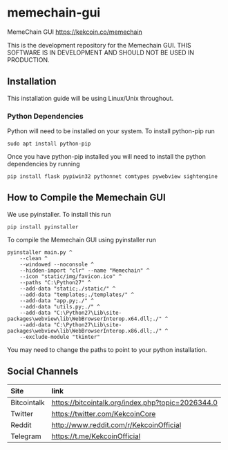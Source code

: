 # memechain-gui
MemeChain GUI https://kekcoin.co/memechain

This is the development repository for the Memechain GUI. THIS SOFTWARE IS IN DEVELOPMENT AND SHOULD NOT BE USED IN PRODUCTION.

## Installation

This installation guide will be using Linux/Unix throughout.

### Python Dependencies

Python will need to be installed on your system. To install python-pip run

```
sudo apt install python-pip
```

Once you have python-pip installed you will need to install the python dependencies by running

```
pip install flask pypiwin32 pythonnet comtypes pywebview sightengine
```

## How to Compile the Memechain GUI

We use pyinstaller. To install this run 

```
pip install pyinstaller
```

To compile the Memechain GUI using pyinstaller run

```
pyinstaller main.py ^
    --clean ^
    --windowed --noconsole ^
    --hidden-import "clr" --name "Memechain" ^
    --icon "static/img/favicon.ico" ^
    --paths "C:\Python27" ^
    --add-data "static;./static/" ^
    --add-data "templates;./templates/" ^
    --add-data "app.py;./" ^
    --add-data "utils.py;./" ^
    --add-data "C:\Python27\Lib\site-packages\webview\lib\WebBrowserInterop.x64.dll;./" ^
    --add-data "C:\Python27\Lib\site-packages\webview\lib\WebBrowserInterop.x86.dll;./" ^
    --exclude-module "tkinter"
```

You may need to change the paths to point to your python installation.

## Social Channels

| Site | link |
|:-----------|:-----------|
| Bitcointalk | https://bitcointalk.org/index.php?topic=2026344.0 |
| Twitter | https://twitter.com/KekcoinCore |
| Reddit | http://www.reddit.com/r/KekcoinOfficial |
| Telegram | https://t.me/KekcoinOfficial |
